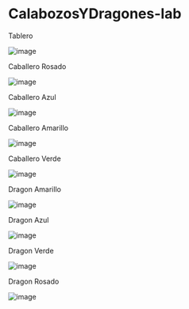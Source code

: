 # CalabozosYDragones-lab
Tablero


![image](https://github.com/JonaCardozoo/CalabozosYDragones-lab/assets/102664372/ccfb491d-f2c2-44bd-aa46-b0969c1dc133)

Caballero Rosado



![image](https://github.com/JonaCardozoo/CalabozosYDragones-lab/assets/102664372/f6af02f0-0f28-47e4-92af-ba427e680533)


Caballero Azul


![image](https://github.com/JonaCardozoo/CalabozosYDragones-lab/assets/102664372/e2cb8096-2dea-42ae-bf7e-478cae2d4aa6)


Caballero Amarillo


![image](https://github.com/JonaCardozoo/CalabozosYDragones-lab/assets/102664372/f9e843bd-9ad7-4f4f-a10d-d4801fc345ee)


Caballero Verde


![image](https://github.com/JonaCardozoo/CalabozosYDragones-lab/assets/102664372/03da7dbb-45e8-4c48-9e79-5f6a6ccc2913)



Dragon Amarillo


![image](https://github.com/JonaCardozoo/CalabozosYDragones-lab/assets/102664372/e7d2efef-3cb2-4515-a718-123a9caefce4)


Dragon Azul


![image](https://github.com/JonaCardozoo/CalabozosYDragones-lab/assets/102664372/176a0fcf-6043-4a4e-9e58-f63635b25655)


Dragon Verde


![image](https://github.com/JonaCardozoo/CalabozosYDragones-lab/assets/102664372/41698094-c35f-44de-ae96-26c9fb91a4b1)


Dragon Rosado


![image](https://github.com/JonaCardozoo/CalabozosYDragones-lab/assets/102664372/d8921065-c138-4498-b09f-6e824dbb0b65)






